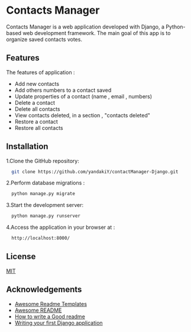 # Contacts Manager

Contacts Manager is a web application developed with Django, a Python-based web development framework.
The main goal of this app is to organize saved contacts votes.

## Features

The features of application : 
- Add new contacts
- Add others numbers to a contact saved
- Update properties of a contact (name , email , numbers)
- Delete a contact
- Delete all contacts
- View contacts deleted, in a section , "contacts deleted"
- Restore a contact
- Restore all contacts


## Installation

1.Clone the GitHub repository:

```bash
  git clone https://github.com/yandakiY/contactManager-Django.git
```

2.Perform database migrations :

```bash
  python manage.py migrate

```

3.Start the development server:

```bash
  python manage.py runserver

```

4.Access the application in your browser at :
```bash
  http://localhost:8000/
```
## License

[MIT](https://choosealicense.com/licenses/mit/)


## Acknowledgements

 - [Awesome Readme Templates](https://awesomeopensource.com/project/elangosundar/awesome-README-templates)
 - [Awesome README](https://github.com/matiassingers/awesome-readme)
 - [How to write a Good readme](https://bulldogjob.com/news/449-how-to-write-a-good-readme-for-your-github-project)
 - [Writing your first Django application](https://docs.djangoproject.com/en/4.2/intro/tutorial01/)